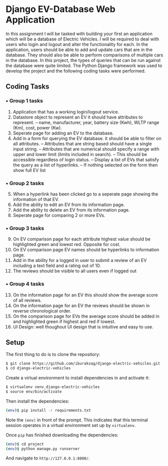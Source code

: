 # Django EV-Database Web Application

In this assignment I will be tasked with building your first an application which will be a database of Electric Vehicles. I will be required to deal with users who login and logout and alter the functionality for each. In the application, users should be able to add and update cars that are in the database. They should also be able to perform comparisons of multiple cars in the database. In this project, the types of queries that can be run against the database were quite limited. The Python Django framework was used to develop the project and the following coding tasks were performed.


## Coding Tasks
### • Group 1 tasks 
1. Application that has a working login/logout service.
2. Datastore object to represent an EV it should have attributes to represent.
– name, manufacturer, year, battery size (Kwh), WLTP range (Km), cost, power (Kw).
3. Seperate page for adding an EV to the database.
4. Add in a form for querying the EV database. it should be able to filter on all attributes.
– Attributes that are string based should have a single input string.
– Attributes that are numerical should specify a range with upper and lower limit (limits included in search).
– This should be accessible regardless of login status.
– Display a list of EVs that satisfy the query as a list of hyperlinks.
– If nothing selected on the form then show full EV list
### • Group 2 tasks 
5. When a hyperlink has been clicked go to a seperate page showing the information of that EV.
6. Add the ability to edit an EV from its information page.
7. Add the ability to delete an EV from its information page.
8. Seperate page for comparing 2 or more EVs.
### • Group 3 tasks
9. On EV comparison page for each attribute highest value should be highlighted green and lowest red. Opposite for cost.
10. On EV comparison page EV names should be hyperlinks to information page.
11. Add in the ability for a logged in user to submit a review of an EV including a text field and a rating out of 10.
12. The reviews should be visible to all users even if logged out
### • Group 4 tasks 
13. On the information page for an EV this should show the average score of all reviews.
14. On the information page for an EV the reviews should be shown in reverse chronological order.
15. On the comparison page for EVs the average score should be added in and highlighted green if highest and red if lowest.
16. UI Design: well thoughout UI design that is intuitive and easy to use.

## Setup

The first thing to do is to clone the repository:

```sh
$ git clone https://github.com/iburaksag/django-electric-vehicles.git
$ cd django-electric-vehicles
```

Create a virtual environment to install dependencies in and activate it:

```sh
$ virtualenv venv_django-electric-vehicles
$ source env/bin/activate
```

Then install the dependencies:

```sh
(env)$ pip install -r requirements.txt
```
Note the `(env)` in front of the prompt. This indicates that this terminal
session operates in a virtual environment set up by `virtualenv`.

Once `pip` has finished downloading the dependencies:
```sh
(env)$ cd project
(env)$ python manage.py runserver
```
And navigate to `http://127.0.0.1:8000/`.
